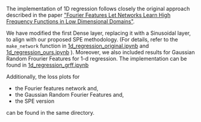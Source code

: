 The implementation of 1D regression follows closely the original approach described in the paper ["Fourier Features Let Networks Learn High Frequency Functions in Low Dimensional Domains"](https://github.com/tancik/fourier-feature-networks/tree/master).


We have modified the first Dense layer, replacing it with a Sinusoidal layer, to align with our proposed SPE methodology.
(For details, refer to the `make_network` function in [1d_regression_original.ipynb](./1d_regression_original.ipynb) and
[1d_regression_ours.ipynb](./1d_regression_ours.ipynb)
).
Moreover, we also included results for Gaussian Random Frourier Features for 1-d regression. The implementation can be found in [1d_regression_grff.ipynb](./1d_regression_grff.ipynb)

Additionally, the loss plots for

- the Fourier features network and,
- the Gaussian Random Fourier Features and,
- the SPE version

can be found in the same directory.